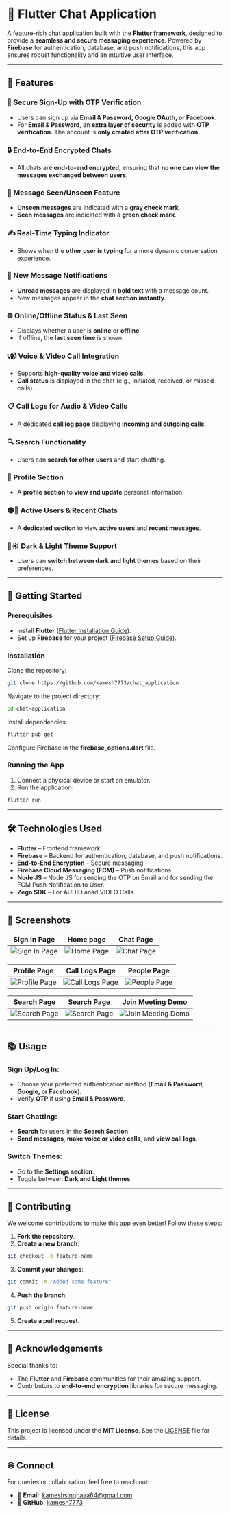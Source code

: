 # 💬 Flutter Chat Application

A feature-rich chat application built with the **Flutter framework**, designed to provide a **seamless and secure messaging experience**. Powered by **Firebase** for authentication, database, and push notifications, this app ensures robust functionality and an intuitive user interface.

---

## 🌟 Features

### 🔐 Secure Sign-Up with OTP Verification

- Users can sign up via **Email & Password, Google OAuth, or Facebook**.
- For **Email & Password**, an **extra layer of security** is added with **OTP verification**. The account is **only created after OTP verification**.

### 🔒 End-to-End Encrypted Chats

- All chats are **end-to-end encrypted**, ensuring that **no one can view the messages exchanged between users**.

### 👀 Message Seen/Unseen Feature

- **Unseen messages** are indicated with a **gray check mark**.
- **Seen messages** are indicated with a **green check mark**.

### ✍️ Real-Time Typing Indicator

- Shows when the **other user is typing** for a more dynamic conversation experience.

### 🔢 New Message Notifications

- **Unread messages** are displayed in **bold text** with a message count.
- New messages appear in the **chat section instantly**.

### 🌐 Online/Offline Status & Last Seen

- Displays whether a user is **online** or **offline**.
- If offline, the **last seen time** is shown.

### 📞📹 Voice & Video Call Integration

- Supports **high-quality** **voice and video calls**.
- **Call status** is displayed in the chat (e.g., initiated, received, or missed calls).

### 📋 Call Logs for Audio & Video Calls

- A dedicated **call log page** displaying **incoming and outgoing calls**.

### 🔍 Search Functionality

- Users can **search for other users** and start chatting.

### 👤 Profile Section

- A **profile section** to **view and update** personal information.

### 🟢💬 Active Users & Recent Chats

- A **dedicated section** to view **active users** and **recent messages**.

### 🌙☀️ Dark & Light Theme Support

- Users can **switch between dark and light themes** based on their preferences.

---

## 🚀 Getting Started

### Prerequisites

- Install **Flutter** ([Flutter Installation Guide](https://flutter.dev/docs/get-started/install)).
- Set up **Firebase** for your project ([Firebase Setup Guide](https://firebase.google.com/docs/flutter/setup)).

### Installation

Clone the repository:

```bash
git clone https://github.com/kamesh7773/chat_application
```

Navigate to the project directory:

```bash
cd chat-application
```

Install dependencies:

```bash
flutter pub get
```

Configure Firebase in the **firebase\_options.dart** file.

### Running the App

1. Connect a physical device or start an emulator.
2. Run the application:

```bash
flutter run
```

---

## 🛠️ Technologies Used

- **Flutter** – Frontend framework.
- **Firebase** – Backend for authentication, database, and push notifications.
- **End-to-End Encryption** – Secure messaging.
- **Firebase Cloud Messaging (FCM)** – Push notifications.      
- **Node JS** – Node JS for sending the OTP on Email and for sending the FCM Push Notification to User.      
- **Zego SDK** – For AUDIO anad VIDEO Calls.      

---

## 📸 Screenshots

| Sign in Page | Home page | Chat Page |
|-----------------|-----------|-----------|
| ![Sign In Page](https://github.com/kamesh7773/chat_application/blob/main/assets/github/sign%20in%20page.png) | ![Home Page](https://github.com/kamesh7773/chat_application/blob/main/assets/github/home%20page%20page.png) | ![Chat Page](https://github.com/kamesh7773/chat_application/blob/main/assets/github/chat%20page.png) |

| Profile Page | Call Logs Page | People Page |
|-----------------|-----------|-----------|
| ![Profile Page](https://github.com/kamesh7773/chat_application/blob/main/assets/github/profile%20page.png) | ![Call Logs Page](https://github.com/kamesh7773/chat_application/blob/main/assets/github/calls%20logs%20page.png) | ![People Page](https://github.com/kamesh7773/chat_application/blob/main/assets/github/people%20page.png) |

| Search Page | Search Page | Join Meeting Demo |
|-----------------|-----------|-----------|
| ![Search Page](https://github.com/kamesh7773/chat_application/blob/main/assets/github/SearchPage-ezgif.com-video-to-gif-converter.gif) | ![Search Page](https://github.com/kamesh7773/chat_application/blob/main/assets/github/SearchPage-ezgif.com-video-to-gif-converter.gif) | ![Join Meeting Demo](https://github.com/kamesh7773/zoom_clone/blob/main/readme%20assets/JoinMeeting.gif?raw=true) |



---

## 📚 Usage

### Sign Up/Log In:

- Choose your preferred authentication method (**Email & Password, Google, or Facebook**).
- Verify **OTP** if using **Email & Password**.

### Start Chatting:

- **Search** for users in the **Search Section**.
- **Send messages**, **make voice or video calls**, and **view call logs**.

### Switch Themes:

- Go to the **Settings section**.
- Toggle between **Dark and Light themes**.

---

## 🎉 Contributing

We welcome contributions to make this app even better! Follow these steps:

1. **Fork the repository**.
2. **Create a new branch**:

```bash
git checkout -b feature-name
```

3. **Commit your changes**:

```bash
git commit -m "Added some feature"
```

4. **Push the branch**:

```bash
git push origin feature-name
```

5. **Create a pull request**.

---

## 🤝 Acknowledgements

Special thanks to:

- The **Flutter** and **Firebase** communities for their amazing support.
- Contributors to **end-to-end encryption** libraries for secure messaging.

---

## 📝 License

This project is licensed under the **MIT License**. See the [LICENSE](LICENSE) file for details.

---

## 🌐 Connect

For queries or collaboration, feel free to reach out:

- 📧 **Email**: [kameshsinghaaa64@gmail.com](mailto\:kameshsinghaaa64@gmail.com)
- 🔗 **GitHub**: [kamesh7773](https://github.com/kamesh7773)
